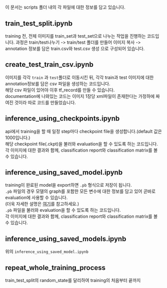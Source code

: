 # 

이 문서는 scripts 폴더 내의 각 파일에 대한 정보를 담고 있습니다.

## train_test_split.ipynb
training 전, 전체 이미지를 train_set과 test_set으로 나누는 작업을 진행하는 코드입니다.
과정은 train/test나누기 -> train/test 폴더를 만들어 이미지 복사 -> annotation 정보를 담은 train.csv와 test.csv 생성 으로 구성되어 있습니다.

## create_test_train_csv.ipynb
이미지를 각각 `train` 과 `test`폴더로 이동시킨 뒤, 각각 train과 test 이미지에 대한 annotation정보를 담은 csv 파일을 생성하는 코드입니다. \
해당 csv 파일이 있어야 이후 tf_record를 만들 수 있습니다. \
documentation에 나와있는 코드는 이미지 1장당 xml파일이 존재한다는 가정하에 짜여진 것이라 따로 코드를 만들었습니다. 

## inference_using_checkpoints.ipynb
api에서 training을 할 때 일정 step마다 checkpoint file을 생성합니다.(default 값은 1000입니다.) \
해당 checkpoint file(.ckpt)을 불러와 evaluation을 할 수 있도록 하는 코드입니다. \
각 이미지에 대한 결과와 함께, classification report와 classification matrix를 볼 수 있습니다.

## inference_using_saved_model.ipynb
training이 완료된 model을 export하면 `.pb` 형식으로 저장이 됩니다. \
`.pb` 파일의 경우 모델의 graph를 포함한 모든 변수에 대한 정보를 담고 있어 곧바로 evaluation에 사용할 수 있습니다. \
(더욱 자세한 설명은 [여기]()를 참고하세요.) \
`.pb` 파일을 불러와 evaluation을 할 수 있도록 하는 코드입니다. \
각 이미지에 대한 결과와 함께, classification report와 classification matrix를 볼 수 있습니다.

## inference_using_saved_models.ipynb
위의 `inference_using_saved_model.ipynb`

## repeat_whole_training_process
train_test_split의 random_state를 달리하여 training의 처음부터 끝까지
